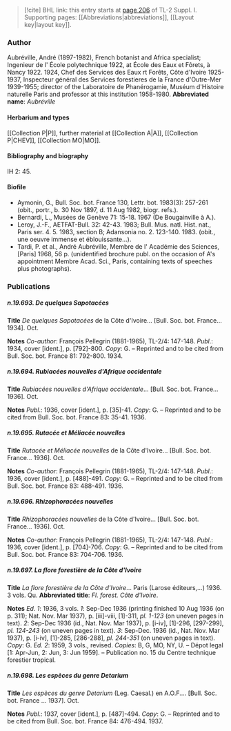 > [!cite] BHL link: this entry starts at [page 206](https://www.biodiversitylibrary.org/page/33264933) of TL-2 Suppl. I.
> Supporting pages: [[Abbreviations|abbreviations]], [[Layout key|layout key]].

### Author

Aubréville, André (1897-1982), French botanist and Africa specialist; Ingenieur de l' École polytechnique 1922, at École des Eaux et Fôrets, à Nancy 1922. 1924, Chef des Services des Eaux rt Forêts, Côte d'Ivoire 1925-1937, Inspecteur général des Services forestieres de la France d'Outre-Mer 1939-1955; director of the Laboratoire de Phanérogamie, Muséum d'Histoire naturelle Paris and professor at this institution 1958-1980. 
**Abbreviated name**: *Aubréville*

#### Herbarium and types

[[Collection P|P]], further material at [[Collection A|A]], [[Collection P|CHEV]], [[Collection MO|MO]].

#### Bibliography and biography

IH 2: 45.

#### Biofile

- Aymonin, G., Bull. Soc. bot. France 130, Lettr. bot. 1983(3): 257-261 (obit., portr., b. 30 Nov 1897, d. 11 Aug 1982, biogr. refs.).
- Bernardi, L., Musées de Genève 71: 15-18. 1967 (De Bougainville à A.).
- Leroy, J.-F., AETFAT-Bull. 32: 42-43. 1983; Bull. Mus. natl. Hist. nat., Paris ser. 4. 5. 1983, section B; Adansonia no. 2. 123-140. 1983. (obit., une oeuvre immense et éblouissante...).
- Tardi, P. et al., André Aubréville, Membre de l' Académie des Sciences, \[Paris\] 1968, 56 p. (unidentified brochure publ. on the occasion of A's appointment Membre Acad. Sci., Paris, containing texts of speeches plus photographs).

### Publications

##### n.19.693. De quelques Sapotacées

**Title**
*De quelques Sapotacées* de la Côte d'Ivoire... \[Bull. Soc. bot. France... 1934\]. Oct.

**Notes**
*Co-author*: François Pellegrin (1881-1965), TL-2/4: 147-148.
*Publ*.: 1934, cover \[ident.\], p. \[792\]-800. *Copy*: G. – Reprinted and to be cited from Bull. Soc. bot. France 81: 792-800. 1934.

##### n.19.694. Rubiacées nouvelles d'Afrique occidentale

**Title**
*Rubiacées nouvelles d'Afrique occidentale*... \[Bull. Soc. bot. France... 1936\]. Oct.

**Notes**
*Publ*.: 1936, cover \[ident.\], p. \[35\]-41. *Copy*: G. – Reprinted and to be cited from Bull. Soc. bot. France 83: 35-41. 1936.

##### n.19.695. Rutacée et Méliacée nouvelles

**Title**
*Rutacée et Méliacée nouvelles* de la Côte d'Ivoire... \[Bull. Soc. bot. France... 1936\]. Oct.

**Notes**
*Co-author*: François Pellegrin (1881-1965), TL-2/4: 147-148.
*Publ*.: 1936, cover \[ident.\], p. \[488\]-491. *Copy*: G. – Reprinted and to be cited from Bull. Soc. bot. France 83: 488-491. 1936.

##### n.19.696. Rhizophoracées nouvelles

**Title**
*Rhizophoracées nouvelles* de la Côte d'Ivoire... \[Bull. Soc. bot. France... 1936\]. Oct.

**Notes**
*Co-author*: François Pellegrin (1881-1965), TL-2/4: 147-148.
*Publ*.: 1936, cover \[ident.\], p. \[704\]-706. *Copy*: G. – Reprinted and to be cited from Bull. Soc. bot. France 83: 704-706. 1936.

##### n.19.697. La flore forestière de la Côte d'Ivoire

**Title**
*La flore forestière de la Côte d'Ivoire*... Paris (Larose éditeurs,...) 1936. 3 vols. Qu.
**Abbreviated title**: *Fl. forest. Côte d'Ivoire*.

**Notes**
*Ed. 1*: 1936, 3 vols.
*1*: Sep-Dec 1936 (printing finished 10 Aug 1936 (on p. 311); Nat. Nov. Mar 1937), p. \[iii\]-viii, \[1\]-311, *pl. 1-123* (on uneven pages in text).
*2*: Sep-Dec 1936 (id., Nat. Nov. Mar 1937), p. \[i-iv\], \[1\]-296, \[297-299\], *pl. 124-243* (on uneven pages in text).
*3*: Sep-Dec. 1936 (id., Nat. Nov. Mar 1937), p. \[i-iv\], \[1\]-285, \[286-288\], *pl. 244-351* (on uneven pages in text).
*Copy*: G.
*Ed. 2*: 1959, 3 vols., revised. *Copies*: B, G, MO, NY, U. – Dépot legal \[1: Apr-Jun, 2: Jun, 3: Jun 1959\]. – Publication no. 15 du Centre technique forestier tropical.

##### n.19.698. Les espèces du genre Detarium

**Title**
*Les espèces du genre Detarium* (Leg. Caesal.) en A.O.F.... \[Bull. Soc. bot. France ... 1937\]. Oct.

**Notes**
*Publ*.: 1937, cover \[ident.\], p. \[487\]-494. *Copy*: G. – Reprinted and to be cited from Bull. Soc. bot. France 84: 476-494. 1937.

